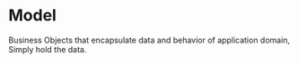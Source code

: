 # Model

Business Objects that encapsulate data and behavior of application domain, Simply hold the data. 
